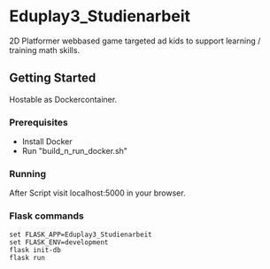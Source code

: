 # Eduplay3_Studienarbeit

2D Platformer webbased game targeted ad kids to support learning / training math skills.

## Getting Started

Hostable as Dockercontainer.

### Prerequisites

- Install Docker
- Run "build_n_run_docker.sh"

### Running

After Script visit localhost:5000 in your browser.

### Flask commands
```
set FLASK_APP=Eduplay3_Studienarbeit
set FLASK_ENV=development 
flask init-db
flask run
```